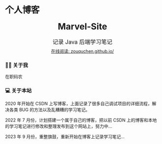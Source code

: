 # 个人博客

<div align="center">
    <h1 style="margin-top:0px">Marvel-Site</h1>
    <p style="margin-top:0px; margin-bottom:8px; font-size:18px">记录 Java 后端学习笔记<br></p>
    <a href = "https://zouquchen.github.io/">在线阅读: zouquchen.github.io/</a>
</div >

### 🙋‍♂️ 关于我

在职码农


### 💻 关于本站

2020 年开始在 CSDN 上写博客，上面记录了很多自己调试项目的详细流程，解决各类 BUG 的方法以及乱糟糟的学习笔记。

2022 年 7 月份，计划搭建一个属于自己的博客，把以前 CSDN 上的博客和本地的学习笔记进行修改和整理发布到这个网站上，努力中...

2023 年 9 月份，重整旗鼓，重新开始在博客上记录学习笔记...